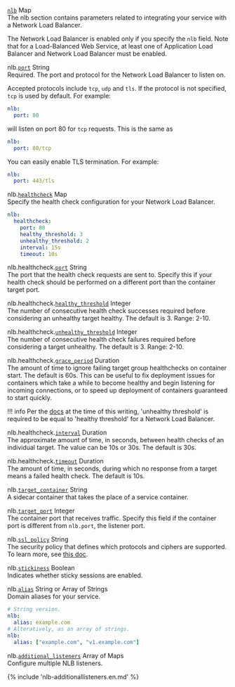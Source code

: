 <div class="separator"></div>

<a id="nlb" href="#nlb" class="field">`nlb`</a> <span class="type">Map</span>  
The nlb section contains parameters related to integrating your service with a Network Load Balancer.

The Network Load Balancer is enabled only if you specify the `nlb` field. Note that for a Load-Balanced Web Service,
at least one of Application Load Balancer and Network Load Balancer must be enabled.

<span class="parent-field">nlb.</span><a id="nlb-port" href="#nlb-port" class="field">`port`</a> <span class="type">String</span>  
Required. The port and protocol for the Network Load Balancer to listen on. 

Accepted protocols include `tcp`, `udp` and `tls`. If the protocol is not specified, `tcp` is used by default. For example:
```yaml
nlb:
  port: 80
```
will listen on port 80 for `tcp` requests. This is the same as 
```yaml
nlb:
  port: 80/tcp
```

You can easily enable TLS termination. For example:
```yaml
nlb:
  port: 443/tls
```

<span class="parent-field">nlb.</span><a id="nlb-healthcheck" href="#nlb-healthcheck" class="field">`healthcheck`</a> <span class="type">Map</span>  
Specify the health check configuration for your Network Load Balancer.
```yaml
nlb:
  healthcheck:
    port: 80
    healthy_threshold: 3
    unhealthy_threshold: 2
    interval: 15s
    timeout: 10s
```

<span class="parent-field">nlb.healthcheck.</span><a id="nlb-healthcheck-port" href="#nlb-healthcheck-port" class="field">`port`</a> <span class="type">String</span>  
The port that the health check requests are sent to. Specify this if your health check should be performed on a different port than the container target port.

<span class="parent-field">nlb.healthcheck.</span><a id="nlb-healthcheck-healthy-threshold" href="#nlb-healthcheck-healthy-threshold" class="field">`healthy_threshold`</a> <span class="type">Integer</span>  
The number of consecutive health check successes required before considering an unhealthy target healthy. The default is 3. Range: 2-10.

<span class="parent-field">nlb.healthcheck.</span><a id="nlb-healthcheck-unhealthy-threshold" href="#nlb-healthcheck-unhealthy-threshold" class="field">`unhealthy_threshold`</a> <span class="type">Integer</span>  
The number of consecutive health check failures required before considering a target unhealthy. The default is 3. Range: 2-10.

<span class="parent-field">nlb.healthcheck.</span><a id="nlb-healthcheck-grace-period" href="#nlb-healthcheck-grace-period" class="field">`grace_period`</a> <span class="type">Duration</span>  
The amount of time to ignore failing target group healthchecks on container start. The default is 60s. This can be useful to fix deployment issues for containers which take a while to become healthy and begin listening for incoming connections, or to speed up deployment of containers guaranteed to start quickly.

!!! info
    Per the [docs](https://docs.aws.amazon.com/elasticloadbalancing/latest/network/target-group-health-checks.html) at the time of this writing, 'unhealthy threshold' is required to be equal to 'healthy threshold' for a Network Load Balancer.

<span class="parent-field">nlb.healthcheck.</span><a id="nlb-healthcheck-interval" href="#nlb-healthcheck-interval" class="field">`interval`</a> <span class="type">Duration</span>  
The approximate amount of time, in seconds, between health checks of an individual target. The value can be 10s or 30s. The default is 30s. 

<span class="parent-field">nlb.healthcheck.</span><a id="nlb-healthcheck-timeout" href="#nlb-healthcheck-timeout" class="field">`timeout`</a> <span class="type">Duration</span>  
The amount of time, in seconds, during which no response from a target means a failed health check. The default is 10s.

<span class="parent-field">nlb.</span><a id="nlb-target-container" href="#nlb-target-container" class="field">`target_container`</a> <span class="type">String</span>  
A sidecar container that takes the place of a service container.

<span class="parent-field">nlb.</span><a id="nlb-target-port" href="#nlb-target-port" class="field">`target_port`</a> <span class="type">Integer</span>  
The container port that receives traffic. Specify this field if the container port is different from `nlb.port`, the listener port.

<span class="parent-field">nlb.</span><a id="nlb-ssl-policy" href="#nlb-ssl-policy" class="field">`ssl_policy`</a> <span class="type">String</span>  
The security policy that defines which protocols and ciphers are supported. To learn more, see [this doc](https://docs.aws.amazon.com/elasticloadbalancing/latest/network/create-tls-listener.html#describe-ssl-policies).

<span class="parent-field">nlb.</span><a id="nlb-stickiness" href="#nlb-stickiness" class="field">`stickiness`</a> <span class="type">Boolean</span>  
Indicates whether sticky sessions are enabled.

<span class="parent-field">nlb.</span><a id="nlb-alias" href="#nlb-alias" class="field">`alias`</a> <span class="type">String or Array of Strings</span>  
Domain aliases for your service.
```yaml
# String version.
nlb:
  alias: example.com
# Alteratively, as an array of strings.
nlb:
  alias: ["example.com", "v1.example.com"]
```
<span class="parent-field">nlb.</span><a id="nlb-additional-listeners" href="#nlb-additional-listeners" class="field">`additional_listeners`</a> <span class="type">Array of Maps</span>  
Configure multiple NLB listeners.

{% include 'nlb-additionallisteners.en.md' %}